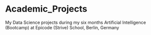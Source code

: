 # Academic_Projects
 My Data Science projects during my six months Artificial Intelligence (Bootcamp) at Epicode (Strive) School, Berlin, Germany
